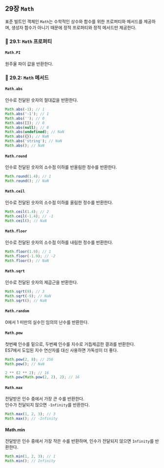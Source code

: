 ## 29장 `Math`

표준 빌트인 객체인 `Math`는 수학적인 상수와 함수를 위한 프로퍼티와 메서드를 제공하며, 생성자 함수가 아니기 때문에 정적 프로퍼티와 정적 메서드만 제공한다.

### 📍 29.1: `Math` 프로퍼티

#### `Math.PI`

원주율 파이 값을 반환한다.

### 📍 29.2: `Math` 메서드

#### `Math.abs`

인수로 전달된 숫자의 절대값을 반환한다.

```javascript
Math.abs(-1); // 1
Math.abs('-1'); // 1
Math.abs(''); // 0
Math.abs([]); // 0
Math.abs(null); // 0
Math.abs(undefined); // NaN
Math.abs({}); // NaN
Math.abs('string'); // NaN
Math.abs(); // NaN
```

#### `Math.round`

인수로 전달된 숫자의 소수점 이하를 반올림한 정수를 반환한다.

```javascript
Math.round(1.4); // 1
Math.round(); // NaN
```

#### `Math.ceil`

인수로 전달된 숫자의 소수점 이하를 올림한 정수를 반환한다.

```javascript
Math.ceil(1.4); // 2
Math.ceil(-1.4); // -1
Math.ceil(); // NaN
```

#### `Math.floor`

인수로 전달된 숫자의 소수점 이하를 내림한 정수를 반환한다.

```javascript
Math.floor(1.9); // 1
Math.floor(-1.9); // -2
Math.floor(); // NaN
```

#### `Math.sqrt`

인수로 전달된 숫자의 제곱근을 반환한다.

```javascript
Math.sqrt(9); // 3
Math.sqrt(-9); // NaN
Math.sqrt(); // NaN
```

#### `Math.random`

0에서 1 미만의 실수인 임의의 난수를 반환한다.

#### `Math.pow`

첫번째 인수를 밑으로, 두번째 인수를 지수로 거듭제곱한 결과를 반환한다.  
ES7에서 도입된 지수 연산자를 대신 사용하면 가독성이 더 좋다.

```javascript
Math.pow(2, 8); // 256
Math.pow(); // NaN

2 ** (2 ** 2); // 16
Math.pow(Math.pow(2, 2), 2); // 16
```

#### `Math.max`

전달받은 인수 중에서 가장 큰 수를 반환한다.  
인수가 전달되지 않으면 `-Infinity`를 반환한다.

```javascript
Math.max(1, 2, 3); // 3
Math.max(); // -Infinity
```

#### Math.min

전달받은 인수 중에서 가장 작은 수를 반환하며, 인수가 전달되지 않으면 `Infinity`를 반환한다.

```javascript
Math.min(1, 2, 3); // 1
Math.min(); // Infinity
```
